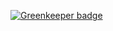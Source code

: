
[![Greenkeeper badge](https://badges.greenkeeper.io/onehilltech/blueprint-email.svg)](https://greenkeeper.io/)
